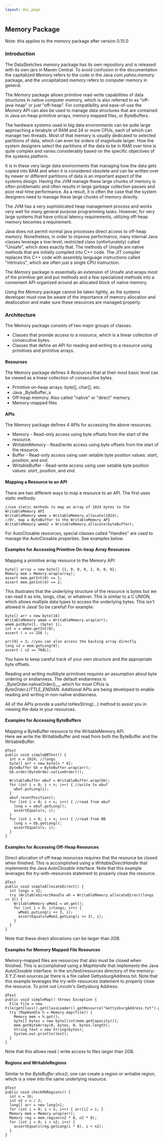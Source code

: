 ```yaml
---
layout: doc_page
---
```


## Memory Package

Note: this applies to the memory package after version 0.10.0

### Introduction
The DataSketches memory package has its own repository and is released with its own jars in Maven Central. 
To avoid confusion in the documentation the capitalized <i>Memory</i> refers to the code in the 
Java <i>com.yahoo.memory</i> package, and the uncapitalized <i>memory</i> refers to computer memory in general.

The <i>Memory</i> package allows primitive read-write capabilities of data structures in native computer memory, 
which is also referred to as "off-java-heap" or just "off-heap". 
For compatibility and ease-of-use the <i>Memory</i> API can also be used to manage data structures that are 
contained in Java on-heap primitive arrays, memory mapped files, or ByteBuffers.

The hardware systems used in big data environments can be quite large approaching a terabyte 
of RAM and 24 or more CPUs, each of which can manage two threads.
Most of that memory is usually dedicated to selected partitions of data, 
which can even be orders of magnitude larger. 
How the system designers select the partitions of the data to be in RAM over time is quite complex 
and varies considerably based on the specific objectives of the systems platform. 

It is in these very large data environments that managing how the data gets copied into RAM and 
when it is considered obsolete and can be written 
over by newer or different partitions of data is an important aspect of the systems design. 
Having the JVM manage these large chunks of memory is often problematic and often results in large garbage collection 
pauses and poor real-time performance. 
As a result, it is often the case that the system designers need to manage these large chunks of 
memory directly.  

The JVM has a very sophisticated heap management process and works very well for many 
general purpose programming tasks. 
However, for very large systems that have critical latency requirements, 
utilizing off-heap memory becomes a requirement.

Java does not permit normal java processes direct access to off-heap memory. Nonetheless, 
in order to improve performance, many internal Java classes leverage a low-level, restricted
class (unfortunately) called "Unsafe", which does exactly that. The methods of Unsafe
are native methods that are initially compiled into C++ code.  The JIT compiler
replaces this C++ code with assembly language instructions called "intrinsics", which
are often just a single CPU instruction.

The <i>Memory</i> package is essentially an extension of Unsafe and wraps most of the 
primitive get and put methods and a few specialized methods into a convenient API 
organized around an allocated block of native memory.

Using the <i>Memory</i> package cannot be taken lightly, as the systems developer must now be 
aware of the importance of memory allocation and deallocation and make sure these resources 
are managed properly. 

### Architecture
The Memory package consists of two major groups of classes.
  * Classes that provide access to a <i>resource</i>, which is a linear collection of consecutive bytes. 
  * Classes that define an API for reading and writing to a resource using primitives and primitive arrays.

#### Resourses
The Memory package defines 4 <i>Resources</i> that at their most basic level can be viewed as a linear collection of consecutive bytes.
  * Primitive on-heap arrays: byte[], char[], etc.
  * Java _ByteBuffer_s
  * Off-heap memory. Also called "native" or "direct" memory.
  * Memory-mapped files


#### APIs
The Memory package defines 4 APIs for accessing the above resources.
  * Memory - Read-only access using byte offsets from the start of the resource.
  * WritableMemory - Read/write access using byte offsets from the start of the resource.
  * Buffer - Read-only access using user setable byte position values: <i>start</i>, <i>position</i>, and <i>end</i>.
  * WritableBuffer - Read-write access using user setable byte position values: <i>start</i>, <i>position</i>, and <i>end</i>.

#### Mapping a Resource to an API
There are two different ways to map a resource to an API. The first uses static methods:

    //use static methods to map an array of 1024 bytes to the WritableMemory API
    WritableMemory wmem = WritableMemory.allocate(1024);
    //Or, map a ByteBuffer to the WritableMemory API
    WritableMemory wmem2 = WritableMemory.allocate(byteBuffer);
    
For AutoClosable resources, special classes called "Handles" are used to manage the AutoClosable properties. See examples below.


#### Examples for Accessing Primitive On-heap Array Resources
Mapping a primitive array resource to the Memory API:

    byte[] array = new byte[] {1, 0, 0, 0, 2, 0, 0, 0};
    Memory mem = Memory.wrap(array);
    assert mem.getInt(0) == 1;
    assert mem.getInt(4) == 2;

This illustrates that the underlying structure of the resource is bytes but we can read it as
ints, longs, char, or whatever. This is similar to a C UNION, which allows multiple data types
to access the underlying bytes. This isn't allowed in Java! So be careful! For example:

    byte[] arr = new byte[16]
    WritableMemory wmem = WritableMemory.wrap(arr);
    wmem.putByte(1, (byte) 1);
    int v = wmem.getInt(0);
    assert ( v == 256 );
    
    arr[9] = 3; //you can also access the backing array directly
    long v2 = mem.getLong(8);
    assert ( v2 == 768L);

You have to keep careful track of your own structure and the appropriate byte offsets.

Reading and writing multibyte primitives requires an assumption about byte ordering or endianness. 
The default endianness is _ByteOrder.nativeOrder()__, which for most CPUs is _ByteOrder.LITTLE_ENDIAN_.
Additional APIs are being developed to enable reading and writing in non-native endianness.

All of the APIs provide a useful toHexString(...) method to assist you in viewing the data in your resources.

#### Examples for Accessing ByteBuffers
Mapping a ByteBuffer resource to the WritableMemory API.  
Here we write the WritableBuffer and read from both the ByteBuffer and the WritableBuffer.

    @Test
    public void simpleBBTest() {
      int n = 1024; //longs
      byte[] arr = new byte[n * 8];
      ByteBuffer bb = ByteBuffer.wrap(arr);
      bb.order(ByteOrder.nativeOrder());
      
      WritableBuffer wbuf = WritableBuffer.wrap(bb);
      for (int i = 0; i < n; i++) { //write to wbuf
        wbuf.putLong(i);
      }
      wbuf.resetPosition();
      for (int i = 0; i < n; i++) { //read from wbuf
        long v = wbuf.getLong();
        assertEquals(v, i);
      }
      for (int i = 0; i < n; i++) { //read from BB
        long v = bb.getLong();
        assertEquals(v, i);
      }
    }

#### Examples for Accessing Off-Heap Resources  
Direct allocation of off-heap resources requires that the resource be closed when finished.
This is accomplished using a _WritableDirectHandle_ that implements the Java _AutoClosable_ interface. 
Note that this example leverages the try-with-resources statement to properly close the resource.

    @Test
    public void simpleAllocateDirect() {
      int longs = 32;
      try (WritableDirectHandle wh = WritableMemory.allocateDirect(longs << 3)) {
        WritableMemory wMem1 = wh.get();
        for (int i = 0; i<longs; i++) {
          wMem1.putLong(i << 3, i);
          assertEquals(wMem1.getLong(i << 3), i);
        }
      }
    }

Note that these direct allocations can be larger than 2GB.

#### Examples for Memory Mapped File Resources
Memory-mapped files are resources that also must be closed when finished.
This is accomplished using a _MapHandle_ that implements the Java _AutoClosable_ interface.
In the src/test/resources directory of the memory-X.Y.Z-test-sources.jar there is a file called GettysburgAddress.txt.
Note that this example leverages the try-with-resources statement to properly close the resource.
To print out Lincoln's Gettysburg Address:

    @Test
    public void simpleMap() throws Exception {
      File file = new File(getClass().getClassLoader().getResource("GettysburgAddress.txt").getFile());
      try (MapHandle h = Memory.map(file)) {
        Memory mem = h.get();
        byte[] bytes = new byte[(int)mem.getCapacity()];
        mem.getByteArray(0, bytes, 0, bytes.length);
        String text = new String(bytes);
        System.out.println(text);
      }
    }

Note that this allows read / write access to files larger than 2GB.


#### Regions and WritableRegions
Similar to the _ByteBuffer slice()_, one can create a region or writable region, 
which is a view into the same underlying resource. 

    @Test
    public void checkRORegions() {
      int n = 16;
      int n2 = n / 2;
      long[] arr = new long[n];
      for (int i = 0; i < n; i++) { arr[i] = i; }
      Memory mem = Memory.wrap(arr);
      Memory reg = mem.region(n2 * 8, n2 * 8);
      for (int i = 0; i < n2; i++) {
        assertEquals(reg.getLong(i * 8), i + n2);
      }
    }

